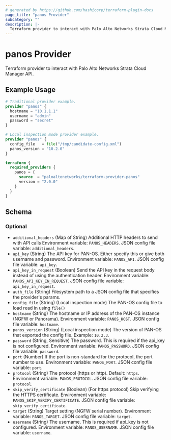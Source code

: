 ```yaml
---
# generated by https://github.com/hashicorp/terraform-plugin-docs
page_title: "panos Provider"
subcategory: ""
description: |-
  Terraform provider to interact with Palo Alto Networks Strata Cloud Manager API.
---
```


# panos Provider

Terraform provider to interact with Palo Alto Networks Strata Cloud Manager API.

## Example Usage

```terraform
# Traditional provider example.
provider "panos" {
  hostname = "10.1.1.1"
  username = "admin"
  password = "secret"
}

# Local inspection mode provider example.
provider "panos" {
  config_file   = file("/tmp/candidate-config.xml")
  panos_version = "10.2.0"
}

terraform {
  required_providers {
    panos = {
      source  = "paloaltonetworks/terraform-provider-panos"
      version = "2.0.0"
    }
  }
}
```

<!-- schema generated by tfplugindocs -->
## Schema

### Optional

- `additional_headers` (Map of String) Additional HTTP headers to send with API calls Environment variable: `PANOS_HEADERS`. JSON config file variable: `additional_headers`.
- `api_key` (String) The API key for PAN-OS. Either specify this or give both username and password. Environment variable: `PANOS_API`. JSON config file variable: `api_key`.
- `api_key_in_request` (Boolean) Send the API key in the request body instead of using the authentication header. Environment variable: `PANOS_API_KEY_IN_REQUEST`. JSON config file variable: `api_key_in_request`.
- `auth_file` (String) Filesystem path to a JSON config file that specifies the provider's params.
- `config_file` (String) (Local inspection mode) The PAN-OS config file to load read in using `file()`
- `hostname` (String) The hostname or IP address of the PAN-OS instance (NGFW or Panorama). Environment variable: `PANOS_HOST`. JSON config file variable: `hostname`.
- `panos_version` (String) (Local inspection mode) The version of PAN-OS that exported the config file. Example: `10.2.3`.
- `password` (String, Sensitive) The password.  This is required if the api_key is not configured. Environment variable: `PANOS_PASSWORD`. JSON config file variable: `password`.
- `port` (Number) If the port is non-standard for the protocol, the port number to use. Environment variable: `PANOS_PORT`. JSON config file variable: `port`.
- `protocol` (String) The protocol (https or http). Default: `https`. Environment variable: `PANOS_PROTOCOL`. JSON config file variable: `protocol`.
- `skip_verify_certificate` (Boolean) (For https protocol) Skip verifying the HTTPS certificate. Environment variable: `PANOS_SKIP_VERIFY_CERTIFICATE`. JSON config file variable: `skip_verify_certificate`.
- `target` (String) Target setting (NGFW serial number). Environment variable: `PANOS_TARGET`. JSON config file variable: `target`.
- `username` (String) The username.  This is required if api_key is not configured. Environment variable: `PANOS_USERNAME`. JSON config file variable: `username`.
